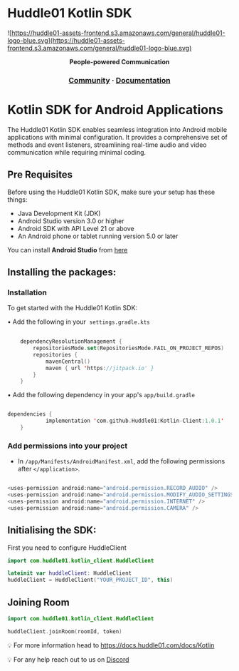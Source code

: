 # Huddle01 Kotlin SDK

![https://huddle01-assets-frontend.s3.amazonaws.com/general/huddle01-logo-blue.svg](https://huddle01-assets-frontend.s3.amazonaws.com/general/huddle01-logo-blue.svg)

<p align="center">
  <strong>People-powered
Communication</strong>
</p>

<h3 align="center">
  <a href="https://discord.com/invite/AZ5TRMMP55">Community</a>
  <span> · </span>
  <a href="https://docs.huddle01.com/docs">Documentation</a>
</h3>


# Kotlin SDK for Android Applications

The Huddle01 Kotlin SDK enables seamless integration into Android mobile applications with minimal configuration.
It provides a comprehensive set of methods and event listeners, streamlining real-time audio and video communication while requiring minimal coding.

## **Pre Requisites**

Before using the Huddle01 Kotlin SDK,  make sure your setup has these things:

- Java Development Kit (JDK)
- Android Studio version 3.0 or higher
- Android SDK with API Level 21 or above
- An Android phone or tablet running version 5.0 or later

You can install **Android Studio** from [here](https://developer.android.com/studio)
## Installing the packages:

### **Installation**

To get started with the Huddle01 Kotlin SDK:

• Add the following in your  `settings.gradle.kts`

```kotlin
	
	dependencyResolutionManagement {
		repositoriesMode.set(RepositoriesMode.FAIL_ON_PROJECT_REPOS)
		repositories {
			mavenCentral()
			maven { url 'https://jitpack.io' }
		}
	}
```

• Add the following dependency in your app's `app/build.gradle`

```kotlin

dependencies {
	        implementation 'com.github.Huddle01:Kotlin-Client:1.0.1'
	}
```

### **Add permissions into your project**

- In `/app/Manifests/AndroidManifest.xml`, add the following permissions after `</application>`.

```kotlin

<uses-permission android:name="android.permission.RECORD_AUDIO" />
<uses-permission android:name="android.permission.MODIFY_AUDIO_SETTINGS" />
<uses-permission android:name="android.permission.INTERNET" />
<uses-permission android:name="android.permission.CAMERA" />

```

## **Initialising the SDK:**

First you need to configure HuddleClient

```kotlin
import com.huddle01.kotlin_client.HuddleClient

lateinit var huddleClient: HuddleClient
huddleClient = HuddleClient("YOUR_PROJECT_ID", this)

```

## **Joining Room**

```kotlin
import com.huddle01.kotlin_client.HuddleClient 

huddleClient.joinRoom(roomId, token)

```

💡 For more information head to https://docs.huddle01.com/docs/Kotlin

💡 For any help reach out to us on
[Discord](https://discord.com/invite/AZ5TRMMP55)

